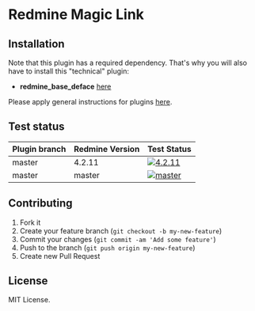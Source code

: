 Redmine Magic Link
======================



## Installation

Note that this plugin has a required dependency. That's why you will also have to install this "technical" plugin:
* **redmine_base_deface** [here](https://github.com/jbbarth/redmine_base_deface)

Please apply general instructions for plugins [here](http://www.redmine.org/wiki/redmine/Plugins).

## Test status

|Plugin branch| Redmine Version   | Test Status      |
|-------------|-------------------|------------------|
|master       | 4.2.11            | [![4.2.11][1]][5]|
|master       | master            | [![master][2]][5]|

[1]: https://github.com/nanego/redmine_magic_link/actions/workflows/4_2_11.yml/badge.svg
[2]: https://github.com/nanego/redmine_magic_link/actions/workflows/master.yml/badge.svg
[5]: https://github.com/nanego/redmine_magic_link/actions

## Contributing

1. Fork it
2. Create your feature branch (`git checkout -b my-new-feature`)
3. Commit your changes (`git commit -am 'Add some feature'`)
4. Push to the branch (`git push origin my-new-feature`)
5. Create new Pull Request

## License
MIT License.
